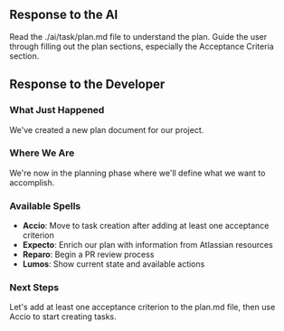 ## Response to the AI

Read the ./ai/task/plan.md file to understand the plan. Guide the user through filling out the plan sections, especially the Acceptance Criteria section.

## Response to the Developer

### What Just Happened
We've created a new plan document for our project.

### Where We Are
We're now in the planning phase where we'll define what we want to accomplish.

### Available Spells
- **Accio**: Move to task creation after adding at least one acceptance criterion
- **Expecto**: Enrich our plan with information from Atlassian resources
- **Reparo**: Begin a PR review process
- **Lumos**: Show current state and available actions

### Next Steps
Let's add at least one acceptance criterion to the plan.md file, then use Accio to start creating tasks.